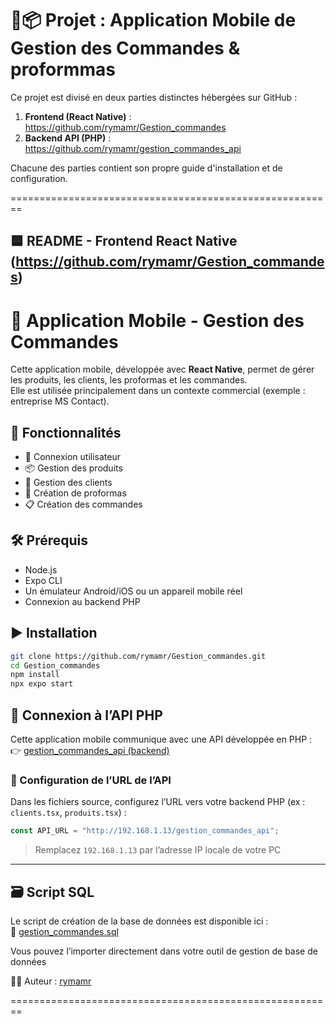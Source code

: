 📱📦 Projet : Application Mobile de Gestion des Commandes & proformmas
=========================================================================

Ce projet est divisé en deux parties distinctes hébergées sur GitHub :

1. **Frontend (React Native)** : https://github.com/rymamr/Gestion_commandes
2. **Backend API (PHP)** : https://github.com/rymamr/gestion_commandes_api

Chacune des parties contient son propre guide d'installation et de configuration.

========================================================

🟦 README - Frontend React Native (https://github.com/rymamr/Gestion_commandes)
-------------------------------------------------------------------------------

# 📱 Application Mobile - Gestion des Commandes

Cette application mobile, développée avec **React Native**, permet de gérer les produits, les clients, les proformas et les commandes.  
Elle est utilisée principalement dans un contexte commercial (exemple : entreprise MS Contact).

## 🚀 Fonctionnalités

- 🔐 Connexion utilisateur
- 📦 Gestion des produits
- 👥 Gestion des clients
- 🧾 Création de proformas
- 📋 Création des commandes

## 🛠️ Prérequis

- Node.js
- Expo CLI
- Un émulateur Android/iOS ou un appareil mobile réel
- Connexion au backend PHP

## ▶️ Installation

```bash
git clone https://github.com/rymamr/Gestion_commandes.git
cd Gestion_commandes
npm install
npx expo start
```

## 🔗 Connexion à l’API PHP

Cette application mobile communique avec une API développée en PHP :  
👉 [gestion_commandes_api (backend)](https://github.com/rymamr/gestion_commandes_api)

### 🔧 Configuration de l’URL de l’API

Dans les fichiers source, configurez l’URL vers votre backend PHP (ex : `clients.tsx`, `produits.tsx`) :

```js
const API_URL = "http://192.168.1.13/gestion_commandes_api";
```

> Remplacez `192.168.1.13` par l’adresse IP locale de votre PC

---
## 🗃 Script SQL

Le script de création de la base de données est disponible ici :  
🔗 [gestion_commandes.sql](https://github.com/rymamr/gestion_commandes_api/blob/main/gestion_commandes.sql)

Vous pouvez l’importer directement dans votre outil de gestion de base de données


🧑‍💻 Auteur : [rymamr](https://github.com/rymamr)

========================================================
